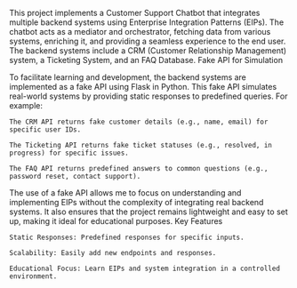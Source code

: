 This project implements a Customer Support Chatbot that integrates multiple backend systems using Enterprise Integration Patterns (EIPs). The chatbot acts as a mediator and orchestrator, fetching data from various systems, enriching it, and providing a seamless experience to the end user. The backend systems include a CRM (Customer Relationship Management) system, a Ticketing System, and an FAQ Database.
Fake API for Simulation

To facilitate learning and development, the backend systems are implemented as a fake API using Flask in Python. This fake API simulates real-world systems by providing static responses to predefined queries. For example:

    The CRM API returns fake customer details (e.g., name, email) for specific user IDs.

    The Ticketing API returns fake ticket statuses (e.g., resolved, in progress) for specific issues.

    The FAQ API returns predefined answers to common questions (e.g., password reset, contact support).

The use of a fake API allows me to focus on understanding and implementing EIPs without the complexity of integrating real backend systems. It also ensures that the project remains lightweight and easy to set up, making it ideal for educational purposes.
Key Features

    Static Responses: Predefined responses for specific inputs.

    Scalability: Easily add new endpoints and responses.

    Educational Focus: Learn EIPs and system integration in a controlled environment.


